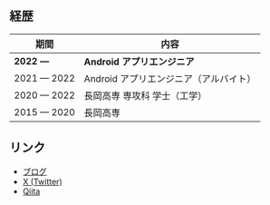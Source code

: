 ## 経歴

| 期間        | 内容                                   |
| ----------- | -------------------------------------- |
| **2022 —**  | **Android アプリエンジニア**           |
| 2021 — 2022 | Android アプリエンジニア（アルバイト） |
| 2020 — 2022 | 長岡高専 専攻科 学士（工学）           |
| 2015 — 2020 | 長岡高専                               |

## リンク

- [ブログ](https://daiji256.github.io)
- [X (Twitter)](https://x.com/Daiji256)
- [Qiita](https://qiita.com/Daiji256)
